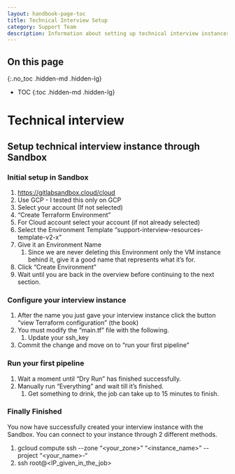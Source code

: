 ```yaml
---
layout: handbook-page-toc
title: Technical Interview Setup
category: Support Team
description: Information about setting up technical interview instances
---
```


## On this page
{:.no_toc .hidden-md .hidden-lg}

- TOC
{:toc .hidden-md .hidden-lg}

# Technical interview

## Setup technical interview instance through Sandbox

### Initial setup in Sandbox

1. https://gitlabsandbox.cloud/cloud
2. Use GCP - I tested this only on GCP
3. Select your account (If not selected)
4. “Create Terraform Environment”
5. For Cloud account select your account (if not already selected)
6. Select the Environment Template “support-interview-resources-template-v2-x”
7. Give it an Environment Name
    1. Since we are never deleting this Environment only the VM instance behind it, give it a good name that represents what it’s for.
8. Click “Create Environment”
9. Wait until you are back in the overview before continuing to the next section.

### Configure your interview instance

1. After the name you just gave your interview instance click the button “view Terraform configuration” (the book)
2. You must modify the “main.tf” file with the following.
    1. Update your ssh_key
3. Commit the change and move on to “run your first pipeline”

### Run your first pipeline

1. Wait a moment until “Dry Run” has finished successfully.
2. Manually run “Everything” and wait till it’s finished.
    1. Get something to drink, the job can take up to 15 minutes to finish.

### Finally Finished

You now have successfully created your interview instance with the Sandbox.
You can connect to your instance through 2 different methods.

1. gcloud compute ssh --zone “<your_zone>” “<instance_name>”  --project “<your_name>-<ID>“
2. ssh root@<IP_given_in_the_job>
